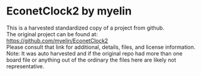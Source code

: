 
# EconetClock2 by myelin  
This is a harvested standardized copy of a project from github.  
The original project can be found at:  
https://github.com/myelin/EconetClock2  
Please consult that link for additional, details, files, and license information.  
Note: It was auto harvested and if the original repo had more than one board file or anything out of the ordinary the files here are likely not representative.  
    